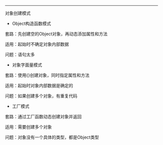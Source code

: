 -------
对象创建模式

* Object构造函数模式

套路：先创建空的Object对象，再动态添加属性和方法

适用：起始时不确定对象内部数据

问题：语句太多

* 对象字面量模式

套路：使用{}创建对象，同时指定属性和方法

适用：起始时对象内部数据是确定的

问题：如果创建多个对象，有重复代码

* 工厂模式

套路：通过工厂函数动态创建对象并返回

适用：需要创建多个对象

问题：对象没有一个具体的类型，都是Object类型




























